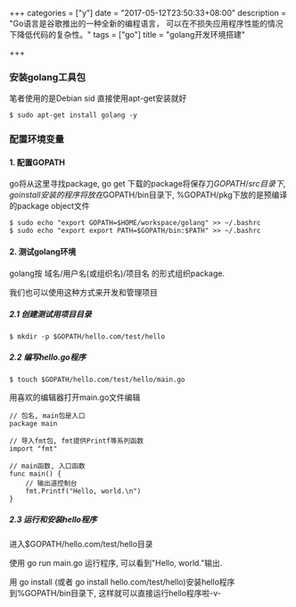 +++
categories = ["y"]
date = "2017-05-12T23:50:33+08:00"
description = "Go语言是谷歌推出的一种全新的编程语言， 可以在不损失应用程序性能的情况下降低代码的复杂性。"
tags = ["go"]
title = "golang开发环境搭建"

+++

### 安装golang工具包  
笔者使用的是Debian sid 直接使用apt-get安装就好  

```   
$ sudo apt-get install golang -y  
```  

### 配置环境变量  

#### 1. 配置GOPATH  
go将从这里寻找package, go get 下载的package将保存刀$GOPATH/src目录下, go install 安装的程序将放在$GOPATH/bin目录下, %GOPATH/pkg下放的是预编译的package object文件  

```   
$ sudo echo "export GOPATH=$HOME/workspace/golang" >> ~/.bashrc  
$ sudo echo "export export PATH=$GOPATH/bin:$PATH" >> ~/.bashrc  
```  

#### 2. 测试golang环境  
golang按 域名/用户名(或组织名)/项目名 的形式组织package. 
   
我们也可以使用这种方式来开发和管理项目  

#####    2.1 创建测试用项目目录  
    
```   
$ mkdir -p $GOPATH/hello.com/test/hello  
```  

#####    2.2 编写hello.go程序 

```
$ touch $GOPATH/hello.com/test/hello/main.go
```

用喜欢的编辑器打开main.go文件编辑 

```
// 包名, main包是入口
package main

// 导入fmt包, fmt提供Printf等系列函数
import "fmt"

// main函数, 入口函数
func main() {
    // 输出道控制台
	fmt.Printf("Hello, world.\n")
}
```

##### 2.3 运行和安装hello程序  
进入$GOPATH/hello.com/test/hello目录   

使用 go run main.go 运行程序, 可以看到"Hello, world."输出.  

用 go install (或者 go install hello.com/test/hello)安装hello程序到%GOPATH/bin目录下, 这样就可以直接运行hello程序啦-v-  